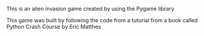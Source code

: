This is an alien invasion game created by using the Pygame library

This game was built by following the code from a tutorial from a book called
Python Crash Course by Eric Matthes